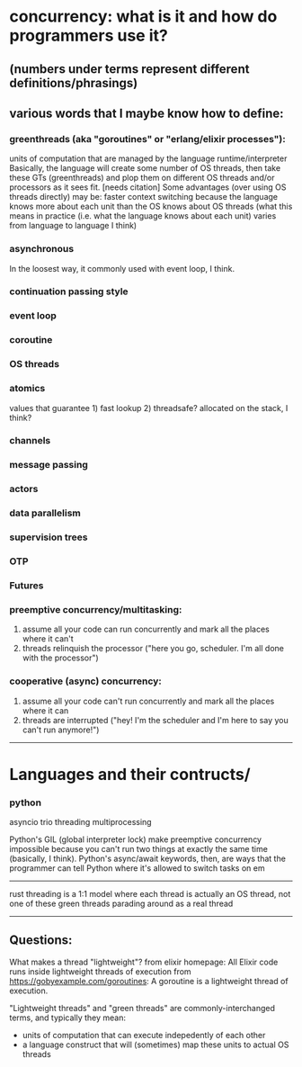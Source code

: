 # concurrency: what is it and how do programmers use it?
(numbers under terms represent different definitions/phrasings)
----------------------------
## various words that I maybe know how to define:

### greenthreads (aka "goroutines" or "erlang/elixir processes"):
units of computation that are managed by the language runtime/interpreter
Basically, the language will create some number of OS threads, then take these GTs (greenthreads) and plop them on different OS threads and/or processors as it sees fit.
[needs citation] Some advantages (over using OS threads directly) may be: faster context switching because the language knows more about each unit than the OS knows about OS threads (what this means in practice (i.e. what the language knows about each unit) varies from language to language I think)

### asynchronous
In the loosest way, it 
commonly used with event loop, I think.

### continuation passing style

### event loop

### coroutine

### OS threads

### atomics
values that guarantee 1) fast lookup 2) threadsafe? allocated on the stack, I think?

### channels

### message passing

### actors

### data parallelism

### supervision trees

### OTP

### Futures

### preemptive concurrency/multitasking:
1) assume all your code can run concurrently and mark all the places where it can't
2) threads relinquish the processor ("here you go, scheduler. I'm all done with the processor")

### cooperative (async) concurrency:
1) assume all your code can't run concurrently and mark all the places where it can
2) threads are interrupted ("hey! I'm the scheduler and I'm here to say you can't run anymore!")

----------------------------

# Languages and their contructs/
### python
asyncio
trio
threading
multiprocessing


Python's GIL (global interpreter lock) make preemptive concurrency impossible because you can't run two things at exactly the same time (basically, I think).
Python's async/await keywords, then, are ways that the programmer can tell Python where it's allowed to switch tasks on em

----------------------------

rust
threading is a 1:1 model where each thread is actually an OS thread, not one of these green threads parading around as a real thread

----------------------------

## Questions:

What makes a thread "lightweight"?
from elixir homepage: All Elixir code runs inside lightweight threads of execution
from https://gobyexample.com/goroutines: A goroutine is a lightweight thread of execution.

"Lightweight threads" and "green threads" are commonly-interchanged terms, and typically they mean:
* units of computation that can execute indepedently of each other
* a language construct that will (sometimes) map these units to actual OS threads
